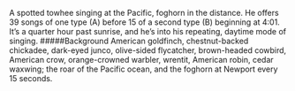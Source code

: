A spotted towhee singing at the Pacific, foghorn in the distance. He offers 39 songs of one type (A) before 15 of a second type (B) beginning at 4:01. It’s a quarter hour past sunrise, and he’s into his repeating, daytime mode of singing.
#####Background
American goldfinch, chestnut-backed chickadee, dark-eyed junco, olive-sided flycatcher, brown-headed cowbird, American crow, orange-crowned warbler, wrentit, American robin, cedar waxwing; the roar of the Pacific ocean, and the foghorn at Newport every 15 seconds. 
